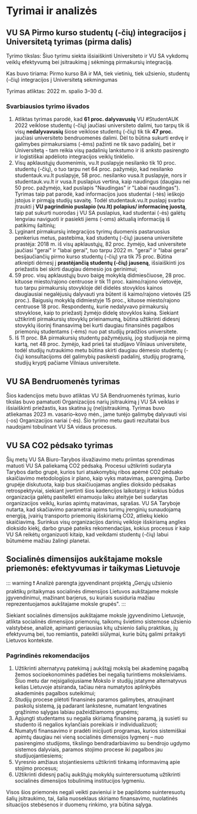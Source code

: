 # Tyrimai ir analizės

## VU SA Pirmo kurso studentų (-čių) integracijos į Universitetą tyrimas (pirma dalis)

Tyrimo tikslas: Šiuo tyrimu siekta išsiaiškinti Universiteto ir VU SA
vykdomų veiklų efektyvumą bei įsitraukimą į sėkmingą pirmakursių
integraciją.

Kas buvo tiriama: Pirmo kurso BA ir MA, tiek vietinių, tiek užsienio,
studentų (-čių) integracijos į Universitetą sėkmingumas

Tyrimas atliktas: 2022 m. spalio 3–30 d.

### Svarbiausios tyrimo išvados

1. Atliktas tyrimas parodė, kad **61 proc. dalyvavusių** VU #StudentAUK
2022 veiklose studentų (-čių) jaučiasi universiteto dalimi, tuo tarpų
tik iš visų **nedalyvavusių** šiose veiklose studentų (-čių) tik tik
**47 proc.** jaučiasi universiteto bendruomenės dalimi. Dėl to būtina
sukurti erdvę ir galimybes pirmakursiams (-ėms) pažinti ne tik savo
padalinį, bet ir Universitetą - tam reikia visų padalinių lankstumo ir
iš anksto pasirengto ir logistiškai apdėlioto integracijos veiklų
tinklelio.
2. Visų apklaustųjų duomenimis, vu.lt puslapyje nesilanko tik 10 proc.
studentų (-čių), o tuo tarpu net 64 proc. pažymėjo, kad nesilanko
studentauk.vu.lt puslapyje, 58 proc. nesilanko vusa.lt puslapyje, nors
ir studentauk.vu.lt ir vusa.lt puslapius vertina, kaip naudingus
(daugiau nei 50 proc. pažymėjo, kad puslapis "Naudingas" ir "Labai
naudingas"). Tyrimas taip pat parodė, kad informacijos juos studentai
(-tės) ieškojo įstojus ir pirmąją studijų savaitę. Todėl
studentauk.vu.lt puslapį svarbu įtraukti į **VU pagrindinio puslapio
(vu.lt) polapius/ informacinę juostą**, taip pat sukurti nuorodas į VU
SA puslapius, kad studentai (-ės) galėtų lengviau naviguoti ir pasiekti
jiems (-oms) aktualią informaciją iš patikimų šaltinių;
3. Lyginant pirmakursių integracijos tyrimų duomenis pastaruosius
penkerius metus, pastebima, kad studentų (-čių) jausena universitete
prastėja: 2018 m. iš visų apklaustųjų, 82 proc. žymėjo, kad universitete
jaučiasi "gerai" ir "labai gerai", tuo tarpu 2022 m. "gerai" ir "labai
gerai" besijaučiančių pirmo kurso studentų (-čių) yra tik 75 proc.
Būtina atkreipti dėmesį į **prastėjančią studentų (-čių) jauseną**,
išsiaiškinti jos priežastis bei skirti daugiau dėmesio jos gerinimui;
4. 59 proc. visų apklaustųjų buvo baigę mokyklą didmiesčiuose, 28 proc.
kituose miesto/rajono centruose ir tik 11 proc. kaimo/rajono vietovėje,
tuo tarpu pirmakursių stovykloje dėl didelės stovyklos kainos
daugiausiai negalėjusių dalyvauti yra būtent iš kaimo/rajono vietovės
(25 proc.). Baigusių mokyklą didmiestyje 15 proc., kituose miesto/rajono
centruose 18 proc. Respondentų, kurie nedalyvavo pirmakursių stovyklose,
kaip to priežastį žymėjo didelę stovyklos kainą. Siekiant užtikrinti
pirmakursių stovyklų prieinamumą, būtina užtikrinti didesnį stovyklų
išorinį finansavimą bei kurti daugiau finansinės pagalbos priemonių
studentams (-ėms) nuo pat studijų pradžios universitete.
5. Iš 11 proc. BA pirmakursių studentų pažymėjusių, jog studijuoja ne
pirmą kartą, net 48 proc. žymėjo, kad prieš tai studijavo Vilniaus
universitete, todėl studijų nutraukimo metu būtina skirti daugiau
dėmesio studentų (-čių) konsultacijoms dėl galimybių pasikeisti
padalinį, studijų programą, studijų kryptį pačiame Vilniaus
universitete.

## VU SA Bendruomenės tyrimas

Šios kadencijos metu buvo atliktas VU SA Bendruomenės
tyrimas, kurio tikslas buvo pamatuoti Organizacijos narių įsitraukimą į
VU SA veiklas ir išsiaiškinti priežastis, kas skatina jų
(ne)įsitraukimą. Tyrimas buvo atliekamas 2023 m. vasario–kovo mėn.,
jame turėjo galimybę dalyvauti visi (-os) Organizacijos nariai (-ės).
Šio tyrimo metu gauti rezultatai bus naudojami tobulinant VU SA vidaus
procesus.

## VU SA CO2 pėdsako tyrimas

Šių metų VU SA Biuro-Tarybos išvažiavimo metu priimtas sprendimas
matuoti VU SA paliekamą CO2 pėdsaką. Procesui užtikrinti sudaryta
Tarybos darbo grupė, kurios turi atsakomybių ribos apėmė CO2 pėdsako
skaičiavimo metodologijos ir plano, kaip vyks matavimas, parengimą.
Darbo grupėje diskutuota, kaip bus skaičiuojamas anglies dioksido
pėdsakas retrospektyviai, siekiant įvertinti šios kadencijos laikotarpį
ir kokius būdus organizacija galėtų pasitelkti einamuoju laiku ateityje
bei sudarytas organizacijos veiklų, kurias apimtų matavimas, sąrašas. VU
SA Taryboje nutarta, kad skačiavimo parametrai apims turimų įrenginių
sunaudojamą energiją, įvairių transporto priemonių išskiriamą CO2,
atliekų kiekio skaičiavimą. Surinkus visų organizacijos darinių veikloje
išskiriamą anglies dioksido kiekį, darbo grupė pateiks rekomendacijas,
kokius procesus ir kaip VU SA reikėtų organizuoti kitaip, kad veikdami
studentų (-čių) labui būtumėme mažiau žalingi planetai.

## Socialinės dimensijos aukštajame moksle priemonės: efektyvumas ir taikymas Lietuvoje

::: warning ❗️
Analizė parengta įgyvendinant projektą „Gerųjų užsienio praktikų
pritaikymas socialinės dimensijos Lietuvos aukštajame moksle
įgyvendinimui, mažinant barjerus, su kuriais susiduria mažiau
reprezentuojamos aukštajame moksle grupės".
:::

Siekiant socialinės dimensijos aukštajame moksle įgyvendinimo Lietuvoje,
atlikta socialinės dimensijos priemonių, taikomų švietimo sistemose
užsienio valstybėse, analizė, apimanti geriausias kitų užsienio šalių
praktikas, jų efektyvumą bei, tuo remiantis, pateikti siūlymai, kurie
būtų galimi pritaikyti Lietuvos kontekste.

### Pagrindinės rekomendacijos

1. Užtikrinti alternatyvų patekimą į aukštąjį mokslą bei akademinę
    pagalbą žemos socioekonominės padėties bei negalią turintiems
    moksleiviams. Šiuo metu dar neįsigaliojusiame Mokslo ir studijų
    įstatyme alternatyvus kelias Lietuvoje atsiranda, tačiau nėra
    numatytos aplinkybės akademinės pagalbos suteikimui;
2. Studijų procese plėtoti finansinės paramos galimybes, atnaujinant
    paskolų sistemą, ją padarant lankstesne, numatant lengvatines
    grąžinimo sąlygas labiau pažeidžiamoms grupėms;
3. Apjungti studentams su negalia skiriamą finansinę paramą, ją susieti
    su studento iš negalios kylančiais poreikiais ir individualizuoti;
4. Numatyti finansavimo ir pradėti inicijuoti programas, kurios
    sistemiškai apimtų daugiau nei vieną socialinės dimensijos lygmenį
    – nuo pasirengimo studijoms, tikslingo bendradarbiavimo su bendrojo
    ugdymo sistemos dalyviais, paramos stojimo procese iki pagalbos jau
    studijuojantiesiems;
5. Vyresnio amžiaus stojantiesiems užtikrinti tinkamą informavimą apie
    stojimo procesus;
6. Užtikrinti didesnį pačių aukštųjų mokyklų suinterersuotumą
    užtikrinti socialinės dimensijos tobulinimą institucijos lygmeniu.

Visos šios priemonės negali veikti pavieniui ir be papildomo
suinteresuotų šalių įsitraukimo, tai, šalia nuoseklaus skiriamo
finansavimo, nuolatinės situacijos stebėsenos ir duomenų rinkimo, yra
būtina sąlyga.
